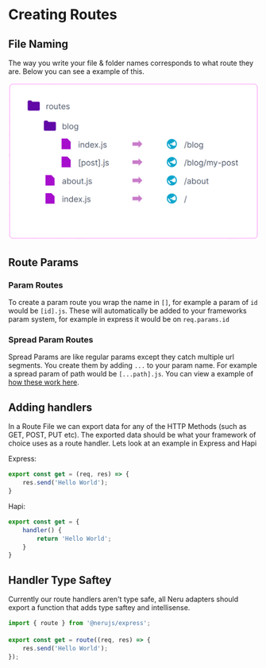 # Creating Routes

## File Naming

The way you write your file & folder names corresponds to what route they are. Below you can see a example of this.

![file name to route mapping](./file-tree.png)

## Route Params

### Param Routes

To create a param route you wrap the name in `[]`, for example a param of `id` would be `[id].js`. These will automatically be added to your frameworks param system, for example in express it would be on `req.params.id`

### Spread Param Routes

Spread Params are like regular params except they catch multiple url segments. You create them by adding `...` to your param name. For example a spread param of path would be `[...path].js`. You can view a example of [how these work here](https://kit.svelte.dev/docs/routing#advanced-routing-rest-parameters).

## Adding handlers

In a Route File we can export data for any of the HTTP Methods (such as GET, POST, PUT etc). The exported data should be what your framework of choice uses as a route handler. Lets look at an example in Express and Hapi

Express:

```js
export const get = (req, res) => {
    res.send('Hello World');
}
```

Hapi:

```js
export const get = {
    handler() {
        return 'Hello World';
    }
}
```

## Handler Type Saftey

Currently our route handlers aren't type safe, all Neru adapters should export a function that adds type saftey and intellisense.

```js
import { route } from '@nerujs/express';

export const get = route((req, res) => {
    res.send('Hello World');
});
```